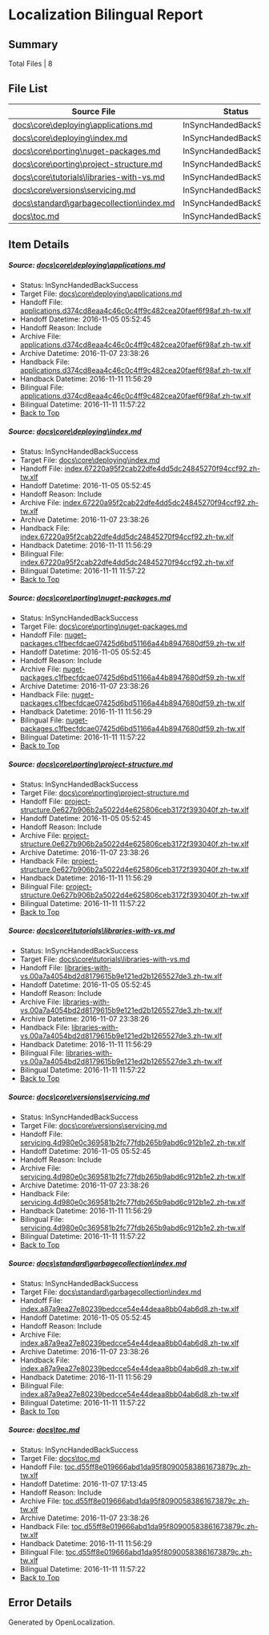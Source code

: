 # <a name='report-top'></a> Localization Bilingual Report

## Summary
 Total Files | 8

## File List
 Source File | Status | Details 
 ----------- | ------ | ------- 
 [docs\core\deploying\applications.md](https://github.com/dotnet/docs/blob/15c55a87beb64f265a164db918c7721c7690fadf/docs/core/deploying/applications.md) | InSyncHandedBackSuccess | [Details](#df8a31244a4cf1e86df58132402a329320900dbd23)
 [docs\core\deploying\index.md](https://github.com/dotnet/docs/blob/663f4102b82512e64ab39d8046c7298a7cf37de7/docs/core/deploying/index.md) | InSyncHandedBackSuccess | [Details](#96eb2cc7ca948b3e372fa1363b1741624d791d2725)
 [docs\core\porting\nuget-packages.md](https://github.com/dotnet/docs/blob/15c55a87beb64f265a164db918c7721c7690fadf/docs/core/porting/nuget-packages.md) | InSyncHandedBackSuccess | [Details](#1f04a48afdd029670819ed5f85fb95c711e0d8a946)
 [docs\core\porting\project-structure.md](https://github.com/dotnet/docs/blob/15c55a87beb64f265a164db918c7721c7690fadf/docs/core/porting/project-structure.md) | InSyncHandedBackSuccess | [Details](#ca63b25bb5f5e98167aaa8b74a7204fcd77b352347)
 [docs\core\tutorials\libraries-with-vs.md](https://github.com/dotnet/docs/blob/15c55a87beb64f265a164db918c7721c7690fadf/docs/core/tutorials/libraries-with-vs.md) | InSyncHandedBackSuccess | [Details](#dfb2fa67b59d3da7ce8afc6dd1065d65bfb0e4d675)
 [docs\core\versions\servicing.md](https://github.com/dotnet/docs/blob/15c55a87beb64f265a164db918c7721c7690fadf/docs/core/versions/servicing.md) | InSyncHandedBackSuccess | [Details](#713bd9a7ead18d6ccf298ad781b0d95c508fb9b086)
 [docs\standard\garbagecollection\index.md](https://github.com/dotnet/docs/blob/213ce098bcc2b5e31c55e759d895254d5ca33caa/docs/standard/garbagecollection/index.md) | InSyncHandedBackSuccess | [Details](#2406a03fa64eb02c70f05c1e8240e4bc5981e98d447)
 [docs\toc.md](https://github.com/dotnet/docs/blob/0eb316d3d9b6849f5972a5a5dd4a1463a86fe14b/docs/toc.md) | InSyncHandedBackSuccess | [Details](#74560229e3c2cf9efe552eeb592d2f714b65722b468)

## Item Details
##### <a name='df8a31244a4cf1e86df58132402a329320900dbd23'></a> Source: [docs\core\deploying\applications.md](https://github.com/dotnet/docs/blob/15c55a87beb64f265a164db918c7721c7690fadf/docs/core/deploying/applications.md)
* Status: InSyncHandedBackSuccess
* Target File: [docs\core\deploying\applications.md](https://github.com/dotnet/docs.zh-tw/blob/185899d6d006b99e1e7287a91181153639ec513b/docs/core/deploying/applications.md)
* Handoff File: [applications.d374cd8eaa4c46c0c4ff9c482cea20faef6f98af.zh-tw.xlf](https://github.com/dotnet/docs.handoff/blob/ab4aa31fcdb1485776214fafbfc744ea653e4bec/ol-handoff/dotnet/docs.zh-tw/master/ht-p1/applications.d374cd8eaa4c46c0c4ff9c482cea20faef6f98af.zh-tw.xlf)
* Handoff Datetime: 2016-11-05 05:52:45
* Handoff Reason: Include
* Archive File: [applications.d374cd8eaa4c46c0c4ff9c482cea20faef6f98af.zh-tw.xlf](https://github.com/dotnet/docs.handoff/blob/83e75bc5b7f8ee6321697c0ac7bd63a325783f97/ol-archive/dotnet/docs.zh-tw/master/ht-p1/applications.d374cd8eaa4c46c0c4ff9c482cea20faef6f98af.zh-tw.xlf)
* Archive Datetime: 2016-11-07 23:38:26
* Handback File: [applications.d374cd8eaa4c46c0c4ff9c482cea20faef6f98af.zh-tw.xlf](https://github.com/dotnet/docs.handback/blob/f6fc9f698478de1e1dc90ad1d6c358738c1b1ff0/ol-handback/dotnet/docs.zh-tw/master/ht-p1/applications.d374cd8eaa4c46c0c4ff9c482cea20faef6f98af.zh-tw.xlf)
* Handback Datetime: 2016-11-11 11:56:29
* Bilingual File: [applications.d374cd8eaa4c46c0c4ff9c482cea20faef6f98af.zh-tw.xlf](https://github.com/dotnet/docs.handback/blob/f6fc9f698478de1e1dc90ad1d6c358738c1b1ff0/ol-handback/dotnet/docs.zh-tw/master/ht-p1/applications.d374cd8eaa4c46c0c4ff9c482cea20faef6f98af.zh-tw.xlf)
* Bilingual Datetime: 2016-11-11 11:57:22
* [Back to Top](#report-top)

##### <a name='96eb2cc7ca948b3e372fa1363b1741624d791d2725'></a> Source: [docs\core\deploying\index.md](https://github.com/dotnet/docs/blob/663f4102b82512e64ab39d8046c7298a7cf37de7/docs/core/deploying/index.md)
* Status: InSyncHandedBackSuccess
* Target File: [docs\core\deploying\index.md](https://github.com/dotnet/docs.zh-tw/blob/185899d6d006b99e1e7287a91181153639ec513b/docs/core/deploying/index.md)
* Handoff File: [index.67220a95f2cab22dfe4dd5dc24845270f94ccf92.zh-tw.xlf](https://github.com/dotnet/docs.handoff/blob/ab4aa31fcdb1485776214fafbfc744ea653e4bec/ol-handoff/dotnet/docs.zh-tw/master/ht-p1/index.67220a95f2cab22dfe4dd5dc24845270f94ccf92.zh-tw.xlf)
* Handoff Datetime: 2016-11-05 05:52:45
* Handoff Reason: Include
* Archive File: [index.67220a95f2cab22dfe4dd5dc24845270f94ccf92.zh-tw.xlf](https://github.com/dotnet/docs.handoff/blob/83e75bc5b7f8ee6321697c0ac7bd63a325783f97/ol-archive/dotnet/docs.zh-tw/master/ht-p1/index.67220a95f2cab22dfe4dd5dc24845270f94ccf92.zh-tw.xlf)
* Archive Datetime: 2016-11-07 23:38:26
* Handback File: [index.67220a95f2cab22dfe4dd5dc24845270f94ccf92.zh-tw.xlf](https://github.com/dotnet/docs.handback/blob/f6fc9f698478de1e1dc90ad1d6c358738c1b1ff0/ol-handback/dotnet/docs.zh-tw/master/ht-p1/index.67220a95f2cab22dfe4dd5dc24845270f94ccf92.zh-tw.xlf)
* Handback Datetime: 2016-11-11 11:56:29
* Bilingual File: [index.67220a95f2cab22dfe4dd5dc24845270f94ccf92.zh-tw.xlf](https://github.com/dotnet/docs.handback/blob/f6fc9f698478de1e1dc90ad1d6c358738c1b1ff0/ol-handback/dotnet/docs.zh-tw/master/ht-p1/index.67220a95f2cab22dfe4dd5dc24845270f94ccf92.zh-tw.xlf)
* Bilingual Datetime: 2016-11-11 11:57:22
* [Back to Top](#report-top)

##### <a name='1f04a48afdd029670819ed5f85fb95c711e0d8a946'></a> Source: [docs\core\porting\nuget-packages.md](https://github.com/dotnet/docs/blob/15c55a87beb64f265a164db918c7721c7690fadf/docs/core/porting/nuget-packages.md)
* Status: InSyncHandedBackSuccess
* Target File: [docs\core\porting\nuget-packages.md](https://github.com/dotnet/docs.zh-tw/blob/185899d6d006b99e1e7287a91181153639ec513b/docs/core/porting/nuget-packages.md)
* Handoff File: [nuget-packages.c1fbecfdcae07425d6bd51166a44b8947680df59.zh-tw.xlf](https://github.com/dotnet/docs.handoff/blob/ab4aa31fcdb1485776214fafbfc744ea653e4bec/ol-handoff/dotnet/docs.zh-tw/master/ht-p1/nuget-packages.c1fbecfdcae07425d6bd51166a44b8947680df59.zh-tw.xlf)
* Handoff Datetime: 2016-11-05 05:52:45
* Handoff Reason: Include
* Archive File: [nuget-packages.c1fbecfdcae07425d6bd51166a44b8947680df59.zh-tw.xlf](https://github.com/dotnet/docs.handoff/blob/83e75bc5b7f8ee6321697c0ac7bd63a325783f97/ol-archive/dotnet/docs.zh-tw/master/ht-p1/nuget-packages.c1fbecfdcae07425d6bd51166a44b8947680df59.zh-tw.xlf)
* Archive Datetime: 2016-11-07 23:38:26
* Handback File: [nuget-packages.c1fbecfdcae07425d6bd51166a44b8947680df59.zh-tw.xlf](https://github.com/dotnet/docs.handback/blob/f6fc9f698478de1e1dc90ad1d6c358738c1b1ff0/ol-handback/dotnet/docs.zh-tw/master/ht-p1/nuget-packages.c1fbecfdcae07425d6bd51166a44b8947680df59.zh-tw.xlf)
* Handback Datetime: 2016-11-11 11:56:29
* Bilingual File: [nuget-packages.c1fbecfdcae07425d6bd51166a44b8947680df59.zh-tw.xlf](https://github.com/dotnet/docs.handback/blob/f6fc9f698478de1e1dc90ad1d6c358738c1b1ff0/ol-handback/dotnet/docs.zh-tw/master/ht-p1/nuget-packages.c1fbecfdcae07425d6bd51166a44b8947680df59.zh-tw.xlf)
* Bilingual Datetime: 2016-11-11 11:57:22
* [Back to Top](#report-top)

##### <a name='ca63b25bb5f5e98167aaa8b74a7204fcd77b352347'></a> Source: [docs\core\porting\project-structure.md](https://github.com/dotnet/docs/blob/15c55a87beb64f265a164db918c7721c7690fadf/docs/core/porting/project-structure.md)
* Status: InSyncHandedBackSuccess
* Target File: [docs\core\porting\project-structure.md](https://github.com/dotnet/docs.zh-tw/blob/185899d6d006b99e1e7287a91181153639ec513b/docs/core/porting/project-structure.md)
* Handoff File: [project-structure.0e627b906b2a5022d4e625806ceb3172f393040f.zh-tw.xlf](https://github.com/dotnet/docs.handoff/blob/ab4aa31fcdb1485776214fafbfc744ea653e4bec/ol-handoff/dotnet/docs.zh-tw/master/ht-p1/project-structure.0e627b906b2a5022d4e625806ceb3172f393040f.zh-tw.xlf)
* Handoff Datetime: 2016-11-05 05:52:45
* Handoff Reason: Include
* Archive File: [project-structure.0e627b906b2a5022d4e625806ceb3172f393040f.zh-tw.xlf](https://github.com/dotnet/docs.handoff/blob/83e75bc5b7f8ee6321697c0ac7bd63a325783f97/ol-archive/dotnet/docs.zh-tw/master/ht-p1/project-structure.0e627b906b2a5022d4e625806ceb3172f393040f.zh-tw.xlf)
* Archive Datetime: 2016-11-07 23:38:26
* Handback File: [project-structure.0e627b906b2a5022d4e625806ceb3172f393040f.zh-tw.xlf](https://github.com/dotnet/docs.handback/blob/f6fc9f698478de1e1dc90ad1d6c358738c1b1ff0/ol-handback/dotnet/docs.zh-tw/master/ht-p1/project-structure.0e627b906b2a5022d4e625806ceb3172f393040f.zh-tw.xlf)
* Handback Datetime: 2016-11-11 11:56:29
* Bilingual File: [project-structure.0e627b906b2a5022d4e625806ceb3172f393040f.zh-tw.xlf](https://github.com/dotnet/docs.handback/blob/f6fc9f698478de1e1dc90ad1d6c358738c1b1ff0/ol-handback/dotnet/docs.zh-tw/master/ht-p1/project-structure.0e627b906b2a5022d4e625806ceb3172f393040f.zh-tw.xlf)
* Bilingual Datetime: 2016-11-11 11:57:22
* [Back to Top](#report-top)

##### <a name='dfb2fa67b59d3da7ce8afc6dd1065d65bfb0e4d675'></a> Source: [docs\core\tutorials\libraries-with-vs.md](https://github.com/dotnet/docs/blob/15c55a87beb64f265a164db918c7721c7690fadf/docs/core/tutorials/libraries-with-vs.md)
* Status: InSyncHandedBackSuccess
* Target File: [docs\core\tutorials\libraries-with-vs.md](https://github.com/dotnet/docs.zh-tw/blob/185899d6d006b99e1e7287a91181153639ec513b/docs/core/tutorials/libraries-with-vs.md)
* Handoff File: [libraries-with-vs.00a7a4054bd2d8179615b9e121ed2b1265527de3.zh-tw.xlf](https://github.com/dotnet/docs.handoff/blob/ab4aa31fcdb1485776214fafbfc744ea653e4bec/ol-handoff/dotnet/docs.zh-tw/master/ht-p1/libraries-with-vs.00a7a4054bd2d8179615b9e121ed2b1265527de3.zh-tw.xlf)
* Handoff Datetime: 2016-11-05 05:52:45
* Handoff Reason: Include
* Archive File: [libraries-with-vs.00a7a4054bd2d8179615b9e121ed2b1265527de3.zh-tw.xlf](https://github.com/dotnet/docs.handoff/blob/83e75bc5b7f8ee6321697c0ac7bd63a325783f97/ol-archive/dotnet/docs.zh-tw/master/ht-p1/libraries-with-vs.00a7a4054bd2d8179615b9e121ed2b1265527de3.zh-tw.xlf)
* Archive Datetime: 2016-11-07 23:38:26
* Handback File: [libraries-with-vs.00a7a4054bd2d8179615b9e121ed2b1265527de3.zh-tw.xlf](https://github.com/dotnet/docs.handback/blob/f6fc9f698478de1e1dc90ad1d6c358738c1b1ff0/ol-handback/dotnet/docs.zh-tw/master/ht-p1/libraries-with-vs.00a7a4054bd2d8179615b9e121ed2b1265527de3.zh-tw.xlf)
* Handback Datetime: 2016-11-11 11:56:29
* Bilingual File: [libraries-with-vs.00a7a4054bd2d8179615b9e121ed2b1265527de3.zh-tw.xlf](https://github.com/dotnet/docs.handback/blob/f6fc9f698478de1e1dc90ad1d6c358738c1b1ff0/ol-handback/dotnet/docs.zh-tw/master/ht-p1/libraries-with-vs.00a7a4054bd2d8179615b9e121ed2b1265527de3.zh-tw.xlf)
* Bilingual Datetime: 2016-11-11 11:57:22
* [Back to Top](#report-top)

##### <a name='713bd9a7ead18d6ccf298ad781b0d95c508fb9b086'></a> Source: [docs\core\versions\servicing.md](https://github.com/dotnet/docs/blob/15c55a87beb64f265a164db918c7721c7690fadf/docs/core/versions/servicing.md)
* Status: InSyncHandedBackSuccess
* Target File: [docs\core\versions\servicing.md](https://github.com/dotnet/docs.zh-tw/blob/185899d6d006b99e1e7287a91181153639ec513b/docs/core/versions/servicing.md)
* Handoff File: [servicing.4d980e0c369581b2fc77fdb265b9abd6c912b1e2.zh-tw.xlf](https://github.com/dotnet/docs.handoff/blob/ab4aa31fcdb1485776214fafbfc744ea653e4bec/ol-handoff/dotnet/docs.zh-tw/master/ht-p1/servicing.4d980e0c369581b2fc77fdb265b9abd6c912b1e2.zh-tw.xlf)
* Handoff Datetime: 2016-11-05 05:52:45
* Handoff Reason: Include
* Archive File: [servicing.4d980e0c369581b2fc77fdb265b9abd6c912b1e2.zh-tw.xlf](https://github.com/dotnet/docs.handoff/blob/83e75bc5b7f8ee6321697c0ac7bd63a325783f97/ol-archive/dotnet/docs.zh-tw/master/ht-p1/servicing.4d980e0c369581b2fc77fdb265b9abd6c912b1e2.zh-tw.xlf)
* Archive Datetime: 2016-11-07 23:38:26
* Handback File: [servicing.4d980e0c369581b2fc77fdb265b9abd6c912b1e2.zh-tw.xlf](https://github.com/dotnet/docs.handback/blob/f6fc9f698478de1e1dc90ad1d6c358738c1b1ff0/ol-handback/dotnet/docs.zh-tw/master/ht-p1/servicing.4d980e0c369581b2fc77fdb265b9abd6c912b1e2.zh-tw.xlf)
* Handback Datetime: 2016-11-11 11:56:29
* Bilingual File: [servicing.4d980e0c369581b2fc77fdb265b9abd6c912b1e2.zh-tw.xlf](https://github.com/dotnet/docs.handback/blob/f6fc9f698478de1e1dc90ad1d6c358738c1b1ff0/ol-handback/dotnet/docs.zh-tw/master/ht-p1/servicing.4d980e0c369581b2fc77fdb265b9abd6c912b1e2.zh-tw.xlf)
* Bilingual Datetime: 2016-11-11 11:57:22
* [Back to Top](#report-top)

##### <a name='2406a03fa64eb02c70f05c1e8240e4bc5981e98d447'></a> Source: [docs\standard\garbagecollection\index.md](https://github.com/dotnet/docs/blob/213ce098bcc2b5e31c55e759d895254d5ca33caa/docs/standard/garbagecollection/index.md)
* Status: InSyncHandedBackSuccess
* Target File: [docs\standard\garbagecollection\index.md](https://github.com/dotnet/docs.zh-tw/blob/185899d6d006b99e1e7287a91181153639ec513b/docs/standard/garbagecollection/index.md)
* Handoff File: [index.a87a9ea27e80239bedcce54e44deaa8bb04ab6d8.zh-tw.xlf](https://github.com/dotnet/docs.handoff/blob/ab4aa31fcdb1485776214fafbfc744ea653e4bec/ol-handoff/dotnet/docs.zh-tw/master/ht-p1/index.a87a9ea27e80239bedcce54e44deaa8bb04ab6d8.zh-tw.xlf)
* Handoff Datetime: 2016-11-05 05:52:45
* Handoff Reason: Include
* Archive File: [index.a87a9ea27e80239bedcce54e44deaa8bb04ab6d8.zh-tw.xlf](https://github.com/dotnet/docs.handoff/blob/83e75bc5b7f8ee6321697c0ac7bd63a325783f97/ol-archive/dotnet/docs.zh-tw/master/ht-p1/index.a87a9ea27e80239bedcce54e44deaa8bb04ab6d8.zh-tw.xlf)
* Archive Datetime: 2016-11-07 23:38:26
* Handback File: [index.a87a9ea27e80239bedcce54e44deaa8bb04ab6d8.zh-tw.xlf](https://github.com/dotnet/docs.handback/blob/f6fc9f698478de1e1dc90ad1d6c358738c1b1ff0/ol-handback/dotnet/docs.zh-tw/master/ht-p1/index.a87a9ea27e80239bedcce54e44deaa8bb04ab6d8.zh-tw.xlf)
* Handback Datetime: 2016-11-11 11:56:29
* Bilingual File: [index.a87a9ea27e80239bedcce54e44deaa8bb04ab6d8.zh-tw.xlf](https://github.com/dotnet/docs.handback/blob/f6fc9f698478de1e1dc90ad1d6c358738c1b1ff0/ol-handback/dotnet/docs.zh-tw/master/ht-p1/index.a87a9ea27e80239bedcce54e44deaa8bb04ab6d8.zh-tw.xlf)
* Bilingual Datetime: 2016-11-11 11:57:22
* [Back to Top](#report-top)

##### <a name='74560229e3c2cf9efe552eeb592d2f714b65722b468'></a> Source: [docs\toc.md](https://github.com/dotnet/docs/blob/0eb316d3d9b6849f5972a5a5dd4a1463a86fe14b/docs/toc.md)
* Status: InSyncHandedBackSuccess
* Target File: [docs\toc.md](https://github.com/dotnet/docs.zh-tw/blob/185899d6d006b99e1e7287a91181153639ec513b/docs/toc.md)
* Handoff File: [toc.d55ff8e019666abd1da95f80900583861673879c.zh-tw.xlf](https://github.com/dotnet/docs.handoff/blob/946bdd7e9765d6ca28358e4dd19e870e223a2b21/ol-handoff/dotnet/docs.zh-tw/master/ht-p1/toc.d55ff8e019666abd1da95f80900583861673879c.zh-tw.xlf)
* Handoff Datetime: 2016-11-07 17:13:45
* Handoff Reason: Include
* Archive File: [toc.d55ff8e019666abd1da95f80900583861673879c.zh-tw.xlf](https://github.com/dotnet/docs.handoff/blob/83e75bc5b7f8ee6321697c0ac7bd63a325783f97/ol-archive/dotnet/docs.zh-tw/master/ht-p1/toc.d55ff8e019666abd1da95f80900583861673879c.zh-tw.xlf)
* Archive Datetime: 2016-11-07 23:38:26
* Handback File: [toc.d55ff8e019666abd1da95f80900583861673879c.zh-tw.xlf](https://github.com/dotnet/docs.handback/blob/f6fc9f698478de1e1dc90ad1d6c358738c1b1ff0/ol-handback/dotnet/docs.zh-tw/master/ht-p1/toc.d55ff8e019666abd1da95f80900583861673879c.zh-tw.xlf)
* Handback Datetime: 2016-11-11 11:56:29
* Bilingual File: [toc.d55ff8e019666abd1da95f80900583861673879c.zh-tw.xlf](https://github.com/dotnet/docs.handback/blob/f6fc9f698478de1e1dc90ad1d6c358738c1b1ff0/ol-handback/dotnet/docs.zh-tw/master/ht-p1/toc.d55ff8e019666abd1da95f80900583861673879c.zh-tw.xlf)
* Bilingual Datetime: 2016-11-11 11:57:22
* [Back to Top](#report-top)


## Error Details

Generated by OpenLocalization.
